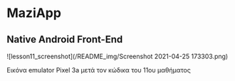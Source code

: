 # MaziApp
## Native Android Front-End

![lesson11_screenshot](/README_img/Screenshot 2021-04-25 173303.png)

Εικόνα emulator Pixel 3a μετά τον κώδικα του 11ου μαθήματος


